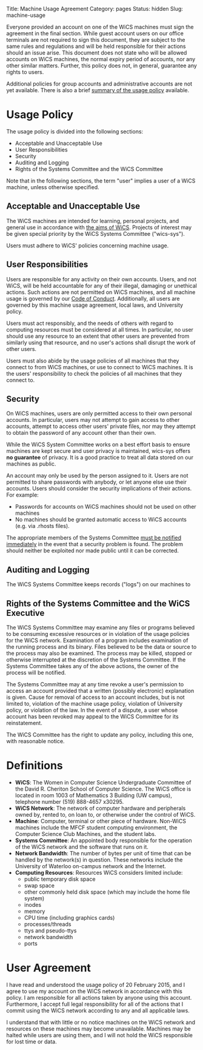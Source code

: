 Title: Machine Usage Agreement
Category: pages
Status: hidden
Slug: machine-usage


Everyone provided an account on one of the WiCS machines must sign the
agreement in the final section. While guest account users on our office
terminals are not required to sign this document, they are subject to the same
rules and regulations and will be held responsible for their actions should an
issue arise. This document does not state who will be allowed accounts on WiCS
machines, the normal expiry period of accounts, nor any other similar matters.
Further, this policy does not, in general, guarantee any rights to users.

Additional policies for group accounts and administrative accounts are not yet
available. There is also a brief [summary of the usage
policy]({filename}/pages/mua-summary.md) available.

# Usage Policy #

The usage policy is divided into the following sections:

+ Acceptable and Unacceptable Use
+ User Responsibilities
+ Security
+ Auditing and Logging
+ Rights of the Systems Committee and the WiCS Committee

Note that in the following sections, the term "user" implies a user of a WiCS
machine, unless otherwise specified.

## Acceptable and Unacceptable Use ##

The WiCS machines are intended for learning, personal projects, and general use
in accordance with [the aims of WiCS]({filename}/pages/about.md). Projects of
interest may be given special priority by the WiCS Systems Committee
("wics-sys").

Users must adhere to WiCS' policies concerning machine usage.

## User Responsibilities ##

Users are responsible for any activity on their own accounts. Users, and not
WiCS, will be held accountable for any of their illegal, damaging or unethical
actions. Such actions are not permitted on WiCS machines, and all machine usage
is governed by our [Code of Conduct]({filename}/pages/code-of-conduct.md).
Additionally, all users are governed by this machine usage agreement, local
laws, and University policy.

Users must act responsibly, and the needs of others with regard to computing
resources must be considered at all times. In particular, no user should use
any resource to an extent that other users are prevented from similarly using
that resource, and no user's actions shall disrupt the work of other users.

Users must also abide by the usage policies of all machines that they connect
to from WiCS machines, or use to connect to WiCS machines. It is the users'
responsibility to check the policies of all machines that they connect to.

## Security ##

On WiCS machines, users are only permitted access to their own personal
accounts. In particular, users may not attempt to gain access to other
accounts, attempt to access other users' private files, nor may they attempt to
obtain the password of any account other than their own.

While the WiCS System Committee works on a best effort basis to ensure machines
are kept secure and user privacy is maintained, wics-sys offers **no
guarantee** of privacy. It is a good practice to treat all data stored on our
machines as public.

An account may only be used by the person assigned to it. Users are not
permitted to share passwords with anybody, or let anyone else use their
accounts. Users should consider the security implications of their actions. For
example:

+ Passwords for accounts on WiCS machines should not be used on other machines
+ No machines should be granted automatic access to WiCS accounts (e.g. via
  .rhosts files).

The appropriate members of the Systems Committee [must be notified
immediately](mailto:wics-sys@lists.uwaterloo.ca) in the event that a security
problem is found. The problem should neither be exploited nor made public until
it can be corrected.

## Auditing and Logging ##

The WiCS Systems Committee keeps records ("logs") on our machines to

## Rights of the Systems Committee and the WiCS Executive ##

The WiCS Systems Committee may examine any files or programs believed to be
consuming excessive resources or in violation of the usage policies for the
WiCS network. Examination of a program includes examination of the running
process and its binary. Files believed to be the data or source to the process
may also be examined. The process may be killed, stopped or otherwise
interrupted at the discretion of the Systems Committee. If the Systems
Committee takes any of the above actions, the owner of the process will be
notified.

The Systems Committee may at any time revoke a user's permission to access an
account provided that a written (possibly electronic) explanation is given.
Cause for removal of access to an account includes, but is not limited to,
violation of the machine usage policy, violation of University policy, or
violation of the law. In the event of a dispute, a user whose account has been
revoked may appeal to the WiCS Committee for its reinstatement.

The WiCS Committee has the right to update any policy, including this one, with
reasonable notice.

# Definitions #

+ **WiCS**: The Women in Computer Science Undergraduate Committee of the David
  R. Cheriton School of Computer Science. The WiCS office is located in room
  1003 of Mathematics 3 Building (UW campus), telephone number (519) 888-4657
  x30295.
+ **WiCS Network**: The network of computer hardware and peripherals owned by,
  rented to, on loan to, or otherwise under the control of WiCS.
+ **Machine**: Computer, terminal or other piece of hardware. Non-WiCS machines
  include the MFCF student computing environment, the Computer Science Club
  Machines, and the student labs.
+ **Systems Committee**: An appointed body responsible for the operation of the
  WiCS network and the software that runs on it.
+ **Network Bandwidth**: The number of bytes per unit of time that can be
  handled by the network(s) in question. These networks include the University
  of Waterloo on-campus network and the Internet.
+ **Computing Resources**: Resources WiCS considers limited include:
  + public temporary disk space
  + swap space
  + other commonly held disk space (which may include the home file system)
  + inodes
  + memory
  + CPU time (including graphics cards)
  + processes/threads
  + ttys and pseudo-ttys
  + network bandwidth
  + ports

# User Agreement #

I have read and understood the usage policy of 20 February 2015, and I agree to
use my account on the WiCS network in accordance with this policy. I am
responsible for all actions taken by anyone using this account. Furthermore, I
accept full legal responsibility for all of the actions that I commit using the
WiCS network according to any and all applicable laws.

I understand that with little or no notice machines on the WiCS network and
resources on these machines may become unavailable. Machines may be halted
while users are using them, and I will not hold the WiCS responsible for lost
time or data.
